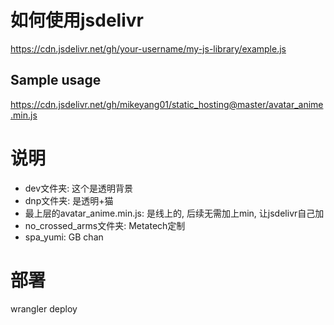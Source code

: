 # 如何使用jsdelivr
https://cdn.jsdelivr.net/gh/your-username/my-js-library/example.js

## Sample usage
https://cdn.jsdelivr.net/gh/mikeyang01/static_hosting@master/avatar_anime.min.js

# 说明
- dev文件夹: 这个是透明背景
- dnp文件夹: 是透明+猫
- 最上层的avatar_anime.min.js: 是线上的, 后续无需加上min, 让jsdelivr自己加
- no_crossed_arms文件夹: Metatech定制
- spa_yumi: GB chan

# 部署
wrangler deploy